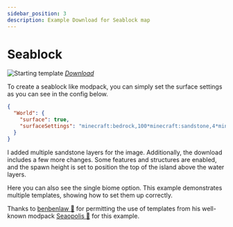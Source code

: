 ```yaml
---
sidebar_position: 3
description: Example Download for Seablock map
---
```


# Seablock

![Starting template](/img/projects/skyblock-builder/examples/seablock/start_template.png)
_[Download](/img/projects/skyblock-builder/examples/downloads/1.16.x/seablock.zip)_

To create a seablock like modpack, you can simply set the surface settings as you can see in the config below.

```json title="config/skyblockbuilder/common-config.json5"
{
  "World": {
    "surface": true,
    "surfaceSettings": "minecraft:bedrock,100*minecraft:sandstone,4*minecraft:sand,23*minecraft:water"
  }
}
```

I added multiple sandstone layers for the image. Additionally, the download includes a few more changes. Some features
and structures are enabled, and the spawn height is set to position the top of the island above the water layers.

Here you can also see the single biome option. This example demonstrates multiple templates, showing how to set them up
correctly.

Thanks to [benbenlaw 🔗](https://www.curseforge.com/members/benbenlaw/projects) for permitting the use of templates from
his well-known modpack [Seaopolis 🔗](https://www.curseforge.com/minecraft/modpacks/seaopolis) for this example.